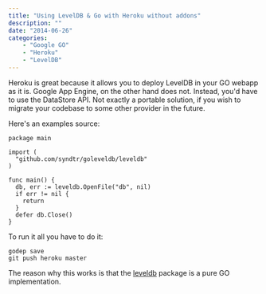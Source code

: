 ```yaml
---
title: "Using LevelDB & Go with Heroku without addons"
description: ""
date: "2014-06-26"
categories:
    - "Google GO"
    - "Heroku"
    - "LevelDB"
---
```

Heroku is great because it allows you to deploy LevelDB in your GO webapp as it is. Google App Engine, on the other hand does not. Instead, you'd have to use the DataStore API. Not exactly a portable solution, if you wish to migrate your codebase to some other provider in the future.

Here's an examples source:

```
package main

import (
  "github.com/syndtr/goleveldb/leveldb"
)

func main() {
  db, err := leveldb.OpenFile("db", nil)
  if err != nil {
    return
  }
  defer db.Close()
}
```

To run it all you have to do it:

```
godep save
git push heroku master
```

The reason why this works is that the [leveldb](http://github.com/syndtr/goleveldb/leveldb) package is a pure GO implementation.

